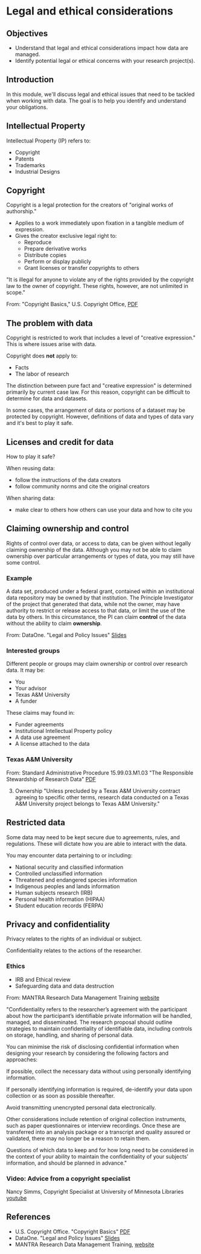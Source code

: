 # Legal and ethical considerations
## Objectives
- Understand that legal and ethical considerations impact how data are managed.
- Identify potential legal or ethical concerns with your research project(s).

## Introduction
In this module, we'll discuss legal and ethical issues that need to be tackled when working with data. The goal is to help you identify and understand your obligations.  

## Intellectual Property
Intellectual Property (IP) refers to:

- Copyright
- Patents
- Trademarks
- Industrial Designs

## Copyright
Copyright is a legal protection for the creators of "original works of authorship."

- Applies to a work immediately upon fixation in a tangible medium of expression.
- Gives the creator exclusive legal right to:
	- Reproduce
	- Prepare derivative works 
	- Distribute copies
	- Perform or display publicly
	- Grant licenses or transfer copyrights to others

"It is illegal for anyone to violate any of the rights provided by the copyright law to the owner of copyright. These rights, however, are not unlimited in scope."

From: "Copyright Basics," U.S. Copyright Office, [PDF](https://www.copyright.gov/circs/circ01.pdf)

## The problem with data
Copyright is restricted to work that includes a level of "creative expression." This is where issues arise with data. 

Copyright does **not** apply to: 

- Facts
- The labor of research

The distinction between pure fact and "creative expression" is determined primarily by current case law. For this reason, copyright can be difficult to determine for data and datasets. 

In some cases, the arrangement of data or portions of a dataset may be protected by copyright. However, definitions of data and types of data vary and it's best to play it safe. 



## Licenses and credit for data
How to play it safe? 

When reusing data:

- follow the instructions of the data creators
- follow community norms and cite the original creators

When sharing data:

- make clear to others how others can use your data and how to cite you

## Claiming ownership and control
Rights of control over data, or access to data, can be given without legally claiming ownership of the data. Although you may not be able to claim ownership over particular arrangements or types of data, you may still have some control.

### Example
A data set, produced under a federal grant, contained within an institutional data repository may be owned by that institution. The Principle Investigator of the project that generated that data, while not the owner, may have authority to restrict or release access to that data, or limit the use of the data by others. In this circumstance, the PI can claim **control** of the data without the ability to claim **ownership**. 

From: DataOne. "Legal and Policy Issues" [Slides](https://www.slideshare.net/DataONEorg/dataone-education-module-10-analysis-and-workflows)

### Interested groups
Different people or groups may claim ownership or control over research data. It may be:

- You
- Your advisor
- Texas A&M University
- A funder 

These claims may found in:

- Funder agreements
- Institutional Intellectual Property policy
- A data use agreement
- A license attached to the data

### Texas A&M University 
From: Standard Administrative Procedure 15.99.03.M1.03 "The Responsible Stewardship of Research Data" [PDF](http://rules-saps.tamu.edu/PDFs/15.99.03.M1.03.pdf)

3. Ownership
"Unless precluded by a Texas A&M University contract agreeing to specific other terms, research data conducted on a Texas A&M University project belongs to Texas A&M University."

## Restricted data
Some data may need to be kept secure due to agreements, rules, and regulations. These will dictate how you are able to interact with the data.

You may encounter data pertaining to or including:

- National security and classified information
- Controlled unclassified information
- Threatened and endangered species information
- Indigenous peoples and lands information
- Human subjects research (IRB)
- Personal health information (HIPAA)
- Student education records (FERPA)

## Privacy and confidentiality
Privacy relates to the rights of an individual or subject. 

Confidentiality relates to the actions of the researcher.

### Ethics

- IRB and Ethical review
- Safeguarding data and data destruction

From: MANTRA Research Data Management Training [website](http://datalib.edina.ac.uk/mantra/)

"Confidentiality refers to the researcher’s agreement with the participant about how the participant’s identifiable private information will be handled, managed, and disseminated. The research proposal should outline strategies to maintain confidentiality of identifiable data, including controls on storage, handling, and sharing of personal data.

You can minimise the risk of disclosing confidential information when designing your research by considering the following factors and approaches:

If possible, collect the necessary data without using personally identifying information.

If personally identifying information is required, de-identify your data upon collection or as soon as possible thereafter.

Avoid transmitting unencrypted personal data electronically.

Other considerations include retention of original collection instruments, such as paper questionnaires or interview recordings. Once these are transferred into an analysis package or a transcript and quality assured or validated, there may no longer be a reason to retain them. 

Questions of which data to keep and for how long need to be considered in the context of your ability to maintain the confidentiality of your subjects’ information, and should be planned in advance."

### Video: Advice from a copyright specialist
Nancy Simms, Copyright Specialist at University of Minnesota Libraries [youtube](https://www.youtube.com/watch?v=ZuUGlGOMGjU)


## References
- U.S. Copyright Office. "Copyright Basics" [PDF](https://www.copyright.gov/circs/circ01.pdf)
- DataOne. "Legal and Policy Issues" [Slides](https://www.slideshare.net/DataONEorg/dataone-education-module-10-analysis-and-workflows)
- MANTRA Research Data Management Training, [website](http://datalib.edina.ac.uk/mantra/)
